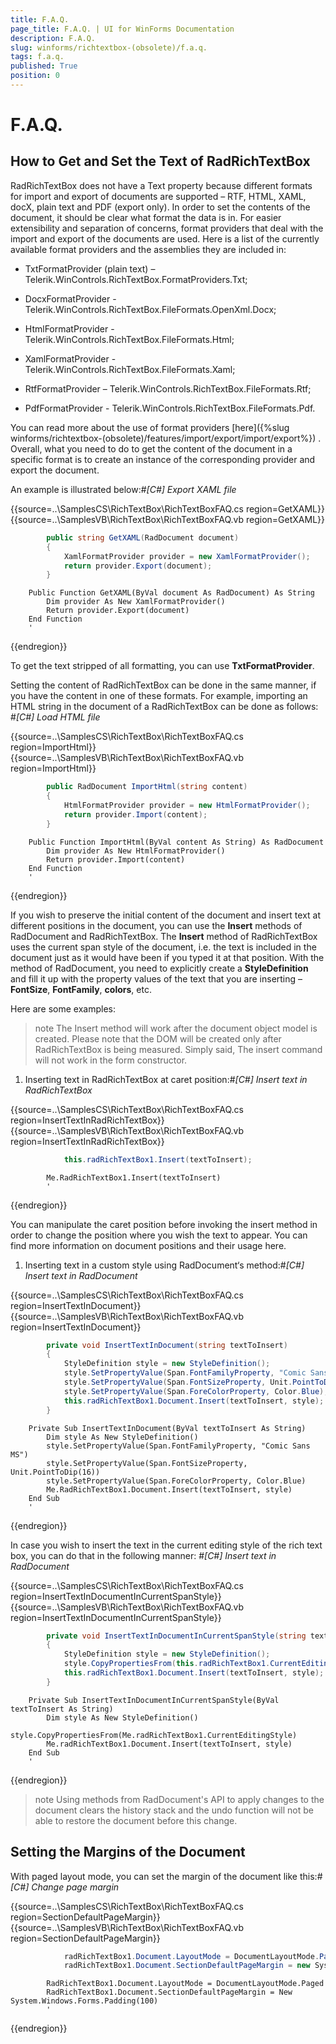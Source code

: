 ```yaml
---
title: F.A.Q.
page_title: F.A.Q. | UI for WinForms Documentation
description: F.A.Q.
slug: winforms/richtextbox-(obsolete)/f.a.q.
tags: f.a.q.
published: True
position: 0
---
```


# F.A.Q.



## How to Get and Set the Text of RadRichTextBox

RadRichTextBox does not have a Text property because different formats for import and export
        	of documents are supported – RTF, HTML, XAML, docX, plain text and PDF (export only).
        	In order to set the contents of the document, it should be clear what format the data is in. 
        	For easier extensibility and separation of concerns, format providers that deal with the import and
        	export of the documents are used. Here is a list of the currently available format providers
        	and the assemblies they are included in:
        

* TxtFormatProvider (plain text) – Telerik.WinControls.RichTextBox.FormatProviders.Txt; 

* DocxFormatProvider - Telerik.WinControls.RichTextBox.FileFormats.OpenXml.Docx; 

* HtmlFormatProvider - Telerik.WinControls.RichTextBox.FileFormats.Html; 

* XamlFormatProvider - Telerik.WinControls.RichTextBox.FileFormats.Xaml;

* RtfFormatProvider – Telerik.WinControls.RichTextBox.FileFormats.Rtf;

* PdfFormatProvider - Telerik.WinControls.RichTextBox.FileFormats.Pdf.

You can read more about the use of format providers 
      [here]({%slug winforms/richtextbox-(obsolete)/features/import/export/import/export%}) 
      . Overall, what you need to do to get
			the content of the document in a specific format is to create an instance of the corresponding
			provider and export the document.
		

An example is illustrated below:#_[C#] Export XAML file_

	



{{source=..\SamplesCS\RichTextBox\RichTextBoxFAQ.cs region=GetXAML}} 
{{source=..\SamplesVB\RichTextBox\RichTextBoxFAQ.vb region=GetXAML}} 

````C#
        public string GetXAML(RadDocument document)
        {
            XamlFormatProvider provider = new XamlFormatProvider();
            return provider.Export(document);
        }
````
````VB.NET
    Public Function GetXAML(ByVal document As RadDocument) As String
        Dim provider As New XamlFormatProvider()
        Return provider.Export(document)
    End Function
    '
````

{{endregion}} 




To get the text stripped of all formatting, you can use __TxtFormatProvider__. 
		

Setting the content of RadRichTextBox can be done in the same manner, if you have the content
			in one of these formats. For example, importing an HTML string in the document of a RadRichTextBox
			can be done as follows:
		#_[C#] Load HTML file_

	



{{source=..\SamplesCS\RichTextBox\RichTextBoxFAQ.cs region=ImportHtml}} 
{{source=..\SamplesVB\RichTextBox\RichTextBoxFAQ.vb region=ImportHtml}} 

````C#
        public RadDocument ImportHtml(string content)
        {
            HtmlFormatProvider provider = new HtmlFormatProvider();
            return provider.Import(content);
        }
````
````VB.NET
    Public Function ImportHtml(ByVal content As String) As RadDocument
        Dim provider As New HtmlFormatProvider()
        Return provider.Import(content)
    End Function
    '
````

{{endregion}} 




If you wish to preserve the initial content of the document and insert text at different positions
			in the document, you can use the __Insert__ methods of RadDocument and RadRichTextBox.
			The __Insert__ method of RadRichTextBox uses the current span style of the document,
			i.e. the text is included in the document just as it would have been if you typed it at that position. 
			With the method of RadDocument, you need to explicitly create a __StyleDefinition__ and
			fill it up with the property values of the text that you are inserting – __FontSize__, 
			__FontFamily__, __colors__, etc.
		

Here are some examples:

>note The Insert method will work after the document object model is created. Please note that the DOM will be created only
           after RadRichTextBox is being measured. Simply said, The insert command will not work in the form constructor.
>


1. Inserting text in RadRichTextBox at caret position:#_[C#] Insert text in RadRichTextBox_

	



{{source=..\SamplesCS\RichTextBox\RichTextBoxFAQ.cs region=InsertTextInRadRichTextBox}} 
{{source=..\SamplesVB\RichTextBox\RichTextBoxFAQ.vb region=InsertTextInRadRichTextBox}} 

````C#
            this.radRichTextBox1.Insert(textToInsert);
````
````VB.NET
        Me.RadRichTextBox1.Insert(textToInsert)
        '
````

{{endregion}} 


You can manipulate the caret position before invoking the insert method in order to change the
		  		position where you wish the text to appear. You can find more information on document positions
		  		and their usage here. 

1. Inserting text in a custom style using RadDocument‘s method:#_[C#] Insert text in RadDocument_

	



{{source=..\SamplesCS\RichTextBox\RichTextBoxFAQ.cs region=InsertTextInDocument}} 
{{source=..\SamplesVB\RichTextBox\RichTextBoxFAQ.vb region=InsertTextInDocument}} 

````C#
        private void InsertTextInDocument(string textToInsert)
        {
            StyleDefinition style = new StyleDefinition();
            style.SetPropertyValue(Span.FontFamilyProperty, "Comic Sans MS");
            style.SetPropertyValue(Span.FontSizeProperty, Unit.PointToDip(16));
            style.SetPropertyValue(Span.ForeColorProperty, Color.Blue);
            this.radRichTextBox1.Document.Insert(textToInsert, style);
        }
````
````VB.NET
    Private Sub InsertTextInDocument(ByVal textToInsert As String)
        Dim style As New StyleDefinition()
        style.SetPropertyValue(Span.FontFamilyProperty, "Comic Sans MS")
        style.SetPropertyValue(Span.FontSizeProperty, Unit.PointToDip(16))
        style.SetPropertyValue(Span.ForeColorProperty, Color.Blue)
        Me.RadRichTextBox1.Document.Insert(textToInsert, style)
    End Sub
    '
````

{{endregion}} 


In case you wish to insert the text in the current editing style of the rich text box, you can do
				that in the following manner:
			#_[C#] Insert text in RadDocument_

	



{{source=..\SamplesCS\RichTextBox\RichTextBoxFAQ.cs region=InsertTextInDocumentInCurrentSpanStyle}} 
{{source=..\SamplesVB\RichTextBox\RichTextBoxFAQ.vb region=InsertTextInDocumentInCurrentSpanStyle}} 

````C#
        private void InsertTextInDocumentInCurrentSpanStyle(string textToInsert)
        {
            StyleDefinition style = new StyleDefinition();
            style.CopyPropertiesFrom(this.radRichTextBox1.CurrentEditingStyle);
            this.radRichTextBox1.Document.Insert(textToInsert, style);
        }
````
````VB.NET
    Private Sub InsertTextInDocumentInCurrentSpanStyle(ByVal textToInsert As String)
        Dim style As New StyleDefinition()
        style.CopyPropertiesFrom(Me.radRichTextBox1.CurrentEditingStyle)
        Me.radRichTextBox1.Document.Insert(textToInsert, style)
    End Sub
    '
````

{{endregion}} 




>note Using methods from RadDocument's API to apply changes to the document clears the history stack
		  	 	and the undo function will not be able to restore the document before this change.
>


## Setting the Margins of the Document

With paged layout mode, you can set the margin of the document like this:#_[C#] Change page margin_

	



{{source=..\SamplesCS\RichTextBox\RichTextBoxFAQ.cs region=SectionDefaultPageMargin}} 
{{source=..\SamplesVB\RichTextBox\RichTextBoxFAQ.vb region=SectionDefaultPageMargin}} 

````C#
            radRichTextBox1.Document.LayoutMode = DocumentLayoutMode.Paged;
            radRichTextBox1.Document.SectionDefaultPageMargin = new System.Windows.Forms.Padding(100);
````
````VB.NET
        RadRichTextBox1.Document.LayoutMode = DocumentLayoutMode.Paged
        RadRichTextBox1.Document.SectionDefaultPageMargin = New System.Windows.Forms.Padding(100)
        '
````

{{endregion}} 



